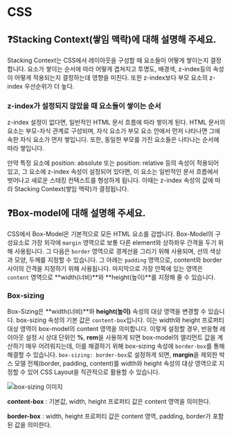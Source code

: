 # CSS

## ❓Stacking Context(쌓임 맥락)에 대해 설명해 주세요.

Stacking Context는 CSS에서 레이아웃을 구성할 때 요소들이 어떻게 쌓이는지 결정합니다. 요소가 쌓이는 순서에 따라 어떻게 겹쳐지고 투명도, 배경색, z-index등의 속성이 어떻게 적용되는지 결정하는데 영향을 미친다. 또한 z-index보다 부모 요소의 z-index 우선순위가 더 높다.

### z-index가 설정되지 않았을 때 요소들이 쌓이는 순서

z-index 설정이 없다면, 일반적인 HTML 문서 흐름에 따라 쌓이게 된다. HTML 문서의 요소는 부모-자식 관계로 구성되며, 자식 요소가 부모 요소 안에서 먼저 나타나면 그에 속한 자식 요소가 먼저 쌓입니다. 또한, 동일한 부모를 가진 요소들은 나타나는 순서에 따라 쌓입니다.

만약 특정 요소에 position: absolute 또는 position: relative 등의 속성이 적용되어 있고, 그 요소에 z-index 속성이 설정되어 있다면, 이 요소는 일반적인 문서 흐름에서 벗어나고 새로운 스태킹 컨텍스트를 형성하게 됩니다. 이때는 z-index 속성의 값에 따라 Stacking Context(쌓임 맥락)가 결정됩니다.

## ❓Box-model에 대해 설명해 주세요.

CSS에서 Box-Model은 기본적으로 모든 HTML 요소를 감쌉니다. Box-Model의 구성요소로 가장 외각에 `margin` 영역으로 보통 다른 element와 상하좌우 간격을 두기 위해 사용됩니다. 그 다음은 `border` 영역으로 경계선을 그리기 위해 사용되며, 선의 색상과 모양, 두께를 지정할 수 있습니다. 그 아래는 `padding` 영역으로, content와 border 사이의 간격을 지정하기 위해 사용됩니다. 마지막으로 가장 안쪽에 있는 영역은 `content` 영역으로 **width(너비)**와 **height(높이)**를 지정해 줄 수 있습니다.

### Box-sizing

Box-Sizing은 **width(너비)**와 **height(높이)** 속성의 대상 영역을 변경할 수 있습니다.
box-sizing 속성의 기본 값은 `content-box`입니다. 이는 width와 height 프로퍼티 대상 영역이 box-model의 content 영역을 의미합니다. 이렇게 설정할 경우, 반응형 레이아웃 설정 시 상대 단위인 **%**, **rem**을 사용하게 되면 box-model의 앨리먼트 값을 계산하기 매우 어려워지는데, 이를 해결하기 위해 box-sizing 속성에 `border-box`를 통해 해결할 수 있습니다.
`box-sizing: border-box`로 설정하게 되면, **margin**을 제외한 박스 모델 전체(border, padding, content)를 width와 height 속성의 대상 영역으로 지정할 수 있어 CSS Layout을 직관적으로 활용할 수 있습니다.

<image src='../images/box-sizing.png' style="max-width:500px;" alt='box-sizing 이미지'/>

**content-box** : 기본값, width, height 프로퍼티 값은 content 영역을 의미한다.

**border-box** : width, height 프로퍼티 값은 content 영역, padding, border가 포함된 값을 의미한다.
